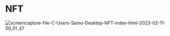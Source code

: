 # NFT
![screencapture-file-C-Users-Samo-Desktop-NFT-index-html-2023-02-11-00_01_47](https://user-images.githubusercontent.com/121224893/218218706-407bda98-077d-45ae-8164-ba1f79b455d8.png)
